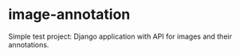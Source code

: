 # image-annotation
Simple test project: Django application with API for images and their annotations.
